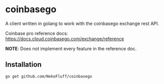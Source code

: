 # coinbasego

A client written in golang to work with the coinbasego exchange rest API.

Coinbase pro reference docs: https://docs.cloud.coinbasego.com/exchange/reference

**NOTE**: Does not implement every feature in the reference doc.

## Installation

`go get github.com/NekoFluff/coinbasego`

